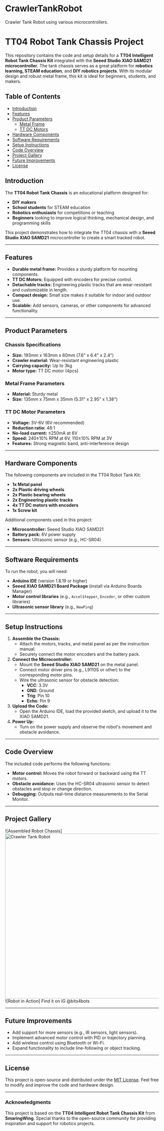 # CrawlerTankRobot
Crawler Tank Robot using various microcontrollers.

# TT04 Robot Tank Chassis Project

This repository contains the code and setup details for a **TT04 Intelligent Robot Tank Chassis Kit** integrated with the **Seeed Studio XIAO SAMD21 microcontroller**. The tank chassis serves as a great platform for **robotics learning, STEAM education**, and **DIY robotics projects**. With its modular design and robust metal frame, this kit is ideal for beginners, students, and makers.

## Table of Contents
- [Introduction](#introduction)
- [Features](#features)
- [Product Parameters](#product-parameters)
  - [Metal Frame](#metal-frame-parameters)
  - [TT DC Motors](#tt-dc-motor-parameters)
- [Hardware Components](#hardware-components)
- [Software Requirements](#software-requirements)
- [Setup Instructions](#setup-instructions)
- [Code Overview](#code-overview)
- [Project Gallery](#project-gallery)
- [Future Improvements](#future-improvements)
- [License](#license)

## Introduction
The **TT04 Robot Tank Chassis** is an educational platform designed for:
- **DIY makers**
- **School students** for STEAM education
- **Robotics enthusiasts** for competitions or teaching
- **Beginners** looking to improve logical thinking, mechanical design, and programming skills

This project demonstrates how to integrate the TT04 chassis with a **Seeed Studio XIAO SAMD21** microcontroller to create a smart tracked robot.

---

## Features
- **Durable metal frame:** Provides a sturdy platform for mounting components.
- **TT DC Motors:** Equipped with encoders for precise control.
- **Detachable tracks:** Engineering plastic tracks that are wear-resistant and customizable in length.
- **Compact design:** Small size makes it suitable for indoor and outdoor use.
- **Scalable:** Add sensors, cameras, or other components for advanced functionality.

---

## Product Parameters

### Chassis Specifications
- **Size:** 193mm x 163mm x 60mm (7.6" x 6.4" x 2.4")
- **Crawler material:** Wear-resistant engineering plastic
- **Carrying capacity:** Up to 3kg
- **Motor type:** TT DC motor (4pcs)

### Metal Frame Parameters
- **Material:** Sturdy metal
- **Size:** 135mm x 75mm x 35mm (5.31" x 2.95" x 1.38")

### TT DC Motor Parameters
- **Voltage:** 3V-6V (6V recommended)
- **Reduction ratio:** 48:1
- **No-load current:** ≤250mA at 6V
- **Speed:** 240±10% RPM at 6V, 110±10% RPM at 3V
- **Features:** Strong magnetic band, anti-interference design

---

## Hardware Components
The following components are included in the TT04 Robot Tank Kit:
- **1x Metal panel**
- **2x Plastic driving wheels**
- **2x Plastic bearing wheels**
- **2x Engineering plastic tracks**
- **4x TT DC motors with encoders**
- **1x Screw kit**

Additional components used in this project:
- **Microcontroller:** Seeed Studio XIAO SAMD21
- **Battery pack:** 6V power supply
- **Sensors:** Ultrasonic sensor (e.g., HC-SR04)

---

## Software Requirements
To run the robot, you will need:
- **Arduino IDE** (version 1.8.19 or higher)
- **Seeed XIAO SAMD21 Board Package** (install via Arduino Boards Manager)
- **Motor control libraries** (e.g., `AccelStepper`, `Encoder`, or other custom libraries)
- **Ultrasonic sensor library** (e.g., `NewPing`)

---

## Setup Instructions
1. **Assemble the Chassis:**
   - Attach the motors, tracks, and metal panel as per the instruction manual.
   - Securely connect the motor encoders and the battery pack.
2. **Connect the Microcontroller:**
   - Mount the **Seeed Studio XIAO SAMD21** on the metal panel.
   - Connect motor driver pins (e.g., L9110S or other) to the corresponding motor pins.
   - Wire the ultrasonic sensor for obstacle detection:
     - **VCC**: 3.3V
     - **GND**: Ground
     - **Trig**: Pin 10
     - **Echo**: Pin 9
3. **Upload the Code:**
   - Open the Arduino IDE, load the provided sketch, and upload it to the XIAO SAMD21.
4. **Power Up:**
   - Turn on the power supply and observe the robot's movement and obstacle avoidance.

---

## Code Overview
The included code performs the following functions:
- **Motor control:** Moves the robot forward or backward using the TT motors.
- **Obstacle avoidance:** Uses the HC-SR04 ultrasonic sensor to detect obstacles and stop or change direction.
- **Debugging:** Outputs real-time distance measurements to the Serial Monitor.

---

## Project Gallery
![Assembled Robot Chassis] <img width="540" alt="Crawler Tank Robot" src="https://github.com/user-attachments/assets/5e87f4af-6951-4efb-a721-8e36f26982c8">
![Robot in Action] Find it on IG @bits4bots

---

## Future Improvements
- Add support for more sensors (e.g., IR sensors, light sensors).
- Implement advanced motor control with PID or trajectory planning.
- Add wireless control using Bluetooth or Wi-Fi.
- Expand functionality to include line-following or object tracking.

---

## License
This project is open-source and distributed under the [MIT License](LICENSE). Feel free to modify and improve the code and hardware design.

---

### Acknowledgments
This project is based on the **TT04 Intelligent Robot Tank Chassis Kit** from **SmaringWing**. Special thanks to the open-source community for providing inspiration and support for robotics projects.
